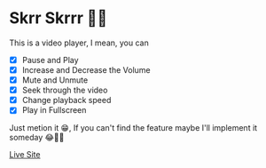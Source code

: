 # Skrr Skrrr 🚀🚀

This is a video player, I mean, you can 
- [x] Pause and Play
- [x] Increase and Decrease the Volume
- [x] Mute and Unmute
- [x] Seek through the video
- [x] Change playback speed
- [x] Play in Fullscreen

Just metion it 😁, If you can't find the feature maybe I'll implement it someday 😂🤲🏾

[Live Site](https://yuskhosmith.github.io/video-player/)